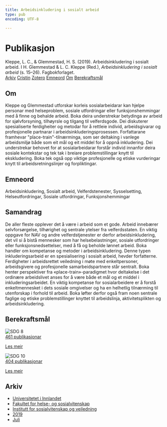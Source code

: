 ```yaml
---
title: Arbeidsinkludering i sosialt arbeid
type: pub
encoding: UTF-8

---
```

<h1>Publikasjon</h1>
<article id="csl-bib-container-AFUIRZQ8" class="csl-bib-container">
  <div class="csl-bib-body"> <div class="csl-entry">Kleppe, L. C., &#38; Glemmestad, H. S. (2019). Arbeidsinkludering i sosialt arbeid. I H. Glemmestad &#38; L. C. Kleppe (Red.), <i>Arbeidsinkludering i sosialt arbeid</i> (s. 15–26). Fagbokforlaget.</div> </div>
  <div class="csl-bib-buttons">
    <a href="#taxonomy-article-AFUIRZQ8" alt="archive" class="csl-bib-button">Arkiv</a>
    <a href="https://app.cristin.no/results/show.jsf?id=1710785" alt="Cristin" class="csl-bib-button">Cristin</a>
    <a href="http://zotero.org/groups/5881554/items/AFUIRZQ8" alt="Zotero" class="csl-bib-button">Zotero</a>
    <a href="#keywords-article-AFUIRZQ8" alt="keywords" class="csl-bib-button">Emneord</a>
    <a href="#about-article-AFUIRZQ8" alt="about_pub" class="csl-bib-button">Om</a>
    <a href="#sdg-article-AFUIRZQ8" alt="sdg" class="csl-bib-button">Berekraftsmål</a>
  </div>
  <div id="csl-bib-meta-container-AFUIRZQ8"></div>
</article>
<div id="csl-bib-meta-AFUIRZQ8" class="csl-bib-meta">
  <article id="about-article-AFUIRZQ8" class="about_pub-article">
    <h1>Om</h1>
    Kleppe og Glemmestad utforskar korleis sosialarbeidarar kan hjelpe personar med helseproblem, sosiale utfordringar eller funksjonshemmingar med å finne og behalde arbeid. Boka deira understrekar betydinga av arbeid for sjølvforsyning, tilhøyrsle og tilgang til velferdsgode. Dei diskuterer spesialiserte ferdigheiter og metodar for å rettleie individ, arbeidsgivarar og profesjonelle partnarar i arbeidsinkluderingsprosessen. Forfattarane framhevar "place-train"-tilnærminga, som ser deltaking i vanlege arbeidsmiljø både som eit mål og eit middel for å oppnå inkludering. Dei understrekar behovet for at sosialarbeidarar forstår individ innanfor deira sosiale kontekstar og tek tak i breiare problemstillingar knytt til ekskludering. Boka tek også opp viktige profesjonelle og etiske vurderingar knytt til arbeidsretningslinjer og forpliktingar.
  </article>
  <article id="keywords-article-AFUIRZQ8" class="keywords-article">
    <h1>Emneord</h1>
    Arbeidsinkludering, Sosialt arbeid, Velferdstenester, Sysselsetting, Helseutfordringar, Sosiale utfordringar, Funksjonshemmingar
  </article>
  <article id="abstract-article-AFUIRZQ8" class="abstract-article">
    <h1>Samandrag</h1>
    De aller fleste opplever det å være i arbeid som et gode. Arbeid innebærer selvforsørgelse, tilhørighet og sentrale ytelser fra velferdsstaten. En viktig oppgave for NAV og andre velferdstjenester er derfor arbeidsinkludering, det vil si å bistå mennesker som har helsebelastninger, sosiale utfordringer eller funksjonsnedsettelser, med å få og beholde lønnet arbeid. Boka handler om kompetanse og metoder i arbeidsinkludering. Denne typen inkluderingsarbeid er en spesialisering i sosialt arbeid, hevder forfatterne. Ferdigheter i arbeidsrettet veiledning i møte med enkeltpersoner, arbeidsgivere og profesjonelle samarbeidspartnere står sentralt. Boka henter perspektiver fra «place-train»-paradigmet hvor deltakelse i det ordinære arbeidslivet anses for å være både et mål og et middel i inkluderingsarbeidet. En viktig kompetanse for sosialarbeidere er å forstå enkeltmennesket i dets sosiale omgivelser og ha en helhetlig tilnærming til utenforskap i forhold til arbeid. Boka løfter derfor også fram noen sentrale faglige og etiske problemstillinger knyttet til arbeidslinja, aktivitetsplikten og arbeidsinkludering.
  </article>
  <article id="sdg-article-AFUIRZQ8" class="sdg-article">
    <h1>Berekraftsmål</h1>
    <div class="sdg-container"><div id="sdg8" class="sdg">
        <img src="{{< params subfolder >}}images/sdg/sdg08_nn.png" class="image" alt="SDG 8">
        <div class="sdg-overlay">
          <a href="{{< params subfolder >}}nn/archive/?sdg=8#archive" class="sdg-publication-count"><span>461</span> publikasjonar</a>
          <p><a href="https://fn.no/om-fn/fns-baerekraftsmaal/anstendig-arbeid-og-oekonomisk-vekst?lang=nno-NO" class="sdg-read-more">Les meir</a></p>
        </div>
      </div> <div id="sdg10" class="sdg">
        <img src="{{< params subfolder >}}images/sdg/sdg10_nn.png" class="image" alt="SDG 10">
        <div class="sdg-overlay">
          <a href="{{< params subfolder >}}nn/archive/?sdg=10#archive" class="sdg-publication-count"><span>404</span> publikasjonar</a>
          <p><a href="https://fn.no/om-fn/fns-baerekraftsmaal/mindre-ulikhet?lang=nno-NO" class="sdg-read-more">Les meir</a></p>
        </div>
      </div></div>
  </article>
  <article id="taxonomy-article-AFUIRZQ8" class="taxonomy-article">
    <h1>Arkiv</h1>
    <ul>
      <li><a href="{{< params subfolder >}}nn/archive/?key=3DCRN523">Universitetet i Innlandet</a></li>
      <li><a href="{{< params subfolder >}}nn/archive/?key=IDKFS3MX">Fakultet for helse- og sosialvitenskap</a></li>
      <li><a href="{{< params subfolder >}}nn/archive/?key=CU4VFGCV">Institutt for sosialvitenskap og veiledning</a></li>
      <li><a href="{{< params subfolder >}}nn/archive/?key=SIJIUZDU">2019</a></li>
      <li><a href="{{< params subfolder >}}nn/archive/?key=9RL23YEM">Juli</a></li>
    </ul>
  </article>
</div>
